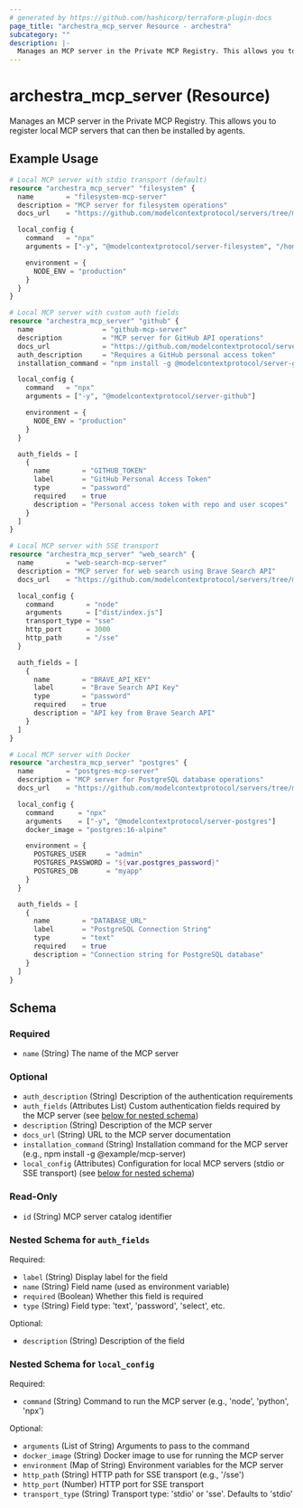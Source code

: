 ```yaml
---
# generated by https://github.com/hashicorp/terraform-plugin-docs
page_title: "archestra_mcp_server Resource - archestra"
subcategory: ""
description: |-
  Manages an MCP server in the Private MCP Registry. This allows you to register local MCP servers that can then be installed by agents.
---
```


# archestra_mcp_server (Resource)

Manages an MCP server in the Private MCP Registry. This allows you to register local MCP servers that can then be installed by agents.

## Example Usage

```terraform
# Local MCP server with stdio transport (default)
resource "archestra_mcp_server" "filesystem" {
  name        = "filesystem-mcp-server"
  description = "MCP server for filesystem operations"
  docs_url    = "https://github.com/modelcontextprotocol/servers/tree/main/src/filesystem"

  local_config {
    command   = "npx"
    arguments = ["-y", "@modelcontextprotocol/server-filesystem", "/home/user"]

    environment = {
      NODE_ENV = "production"
    }
  }
}

# Local MCP server with custom auth fields
resource "archestra_mcp_server" "github" {
  name                 = "github-mcp-server"
  description          = "MCP server for GitHub API operations"
  docs_url             = "https://github.com/modelcontextprotocol/servers/tree/main/src/github"
  auth_description     = "Requires a GitHub personal access token"
  installation_command = "npm install -g @modelcontextprotocol/server-github"

  local_config {
    command   = "npx"
    arguments = ["-y", "@modelcontextprotocol/server-github"]

    environment = {
      NODE_ENV = "production"
    }
  }

  auth_fields = [
    {
      name        = "GITHUB_TOKEN"
      label       = "GitHub Personal Access Token"
      type        = "password"
      required    = true
      description = "Personal access token with repo and user scopes"
    }
  ]
}

# Local MCP server with SSE transport
resource "archestra_mcp_server" "web_search" {
  name        = "web-search-mcp-server"
  description = "MCP server for web search using Brave Search API"
  docs_url    = "https://github.com/modelcontextprotocol/servers/tree/main/src/brave-search"

  local_config {
    command        = "node"
    arguments      = ["dist/index.js"]
    transport_type = "sse"
    http_port      = 3000
    http_path      = "/sse"
  }

  auth_fields = [
    {
      name        = "BRAVE_API_KEY"
      label       = "Brave Search API Key"
      type        = "password"
      required    = true
      description = "API key from Brave Search API"
    }
  ]
}

# Local MCP server with Docker
resource "archestra_mcp_server" "postgres" {
  name        = "postgres-mcp-server"
  description = "MCP server for PostgreSQL database operations"
  docs_url    = "https://github.com/modelcontextprotocol/servers/tree/main/src/postgres"

  local_config {
    command      = "npx"
    arguments    = ["-y", "@modelcontextprotocol/server-postgres"]
    docker_image = "postgres:16-alpine"

    environment = {
      POSTGRES_USER     = "admin"
      POSTGRES_PASSWORD = "${var.postgres_password}"
      POSTGRES_DB       = "myapp"
    }
  }

  auth_fields = [
    {
      name        = "DATABASE_URL"
      label       = "PostgreSQL Connection String"
      type        = "text"
      required    = true
      description = "Connection string for PostgreSQL database"
    }
  ]
}
```

<!-- schema generated by tfplugindocs -->
## Schema

### Required

- `name` (String) The name of the MCP server

### Optional

- `auth_description` (String) Description of the authentication requirements
- `auth_fields` (Attributes List) Custom authentication fields required by the MCP server (see [below for nested schema](#nestedatt--auth_fields))
- `description` (String) Description of the MCP server
- `docs_url` (String) URL to the MCP server documentation
- `installation_command` (String) Installation command for the MCP server (e.g., npm install -g @example/mcp-server)
- `local_config` (Attributes) Configuration for local MCP servers (stdio or SSE transport) (see [below for nested schema](#nestedatt--local_config))

### Read-Only

- `id` (String) MCP server catalog identifier

<a id="nestedatt--auth_fields"></a>
### Nested Schema for `auth_fields`

Required:

- `label` (String) Display label for the field
- `name` (String) Field name (used as environment variable)
- `required` (Boolean) Whether this field is required
- `type` (String) Field type: 'text', 'password', 'select', etc.

Optional:

- `description` (String) Description of the field


<a id="nestedatt--local_config"></a>
### Nested Schema for `local_config`

Required:

- `command` (String) Command to run the MCP server (e.g., 'node', 'python', 'npx')

Optional:

- `arguments` (List of String) Arguments to pass to the command
- `docker_image` (String) Docker image to use for running the MCP server
- `environment` (Map of String) Environment variables for the MCP server
- `http_path` (String) HTTP path for SSE transport (e.g., '/sse')
- `http_port` (Number) HTTP port for SSE transport
- `transport_type` (String) Transport type: 'stdio' or 'sse'. Defaults to 'stdio'
